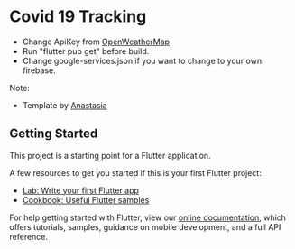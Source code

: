 # Covid 19 Tracking

- Change ApiKey from [OpenWeatherMap](https://openweathermap.org)
- Run "flutter pub get" before build.
- Change google-services.json if you want to change to your own firebase. 

Note: 
- Template by [Anastasia](https://dribbble.com/shots/14925214-Covid-19-Disease-statistics-Mobile-App/attachments/6640605?mode=media)


## Getting Started

This project is a starting point for a Flutter application.

A few resources to get you started if this is your first Flutter project:

- [Lab: Write your first Flutter app](https://flutter.dev/docs/get-started/codelab)
- [Cookbook: Useful Flutter samples](https://flutter.dev/docs/cookbook)

For help getting started with Flutter, view our
[online documentation](https://flutter.dev/docs), which offers tutorials,
samples, guidance on mobile development, and a full API reference.
